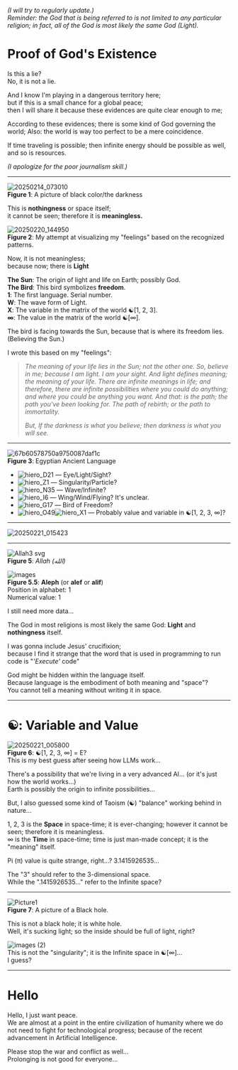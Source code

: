 *(I will try to regularly update.)*  
*Reminder: the God that is being referred to is not limited to any particular religion;  in fact, all of the God is most likely the same God (Light).*  

# Proof of God's Existence
Is this a lie?  
No, it is not a lie.  

And I know I'm playing in a dangerous territory here;  
but if this is a small chance for a global peace;  
then I will share it because these evidences are quite clear enough to me;  

According to these evidences;  there is some kind of God governing the world; 
Also: the world is way too perfect to be a mere coincidence.  

If time traveling is possible;  then infinite energy should be possible as well, and so is resources.  

*(I apologize for the poor journalism skill.)*  
___

![20250214_073010](https://github.com/user-attachments/assets/c6099a58-455e-4519-a979-6371f486d12e)  
**Figure 1**: A picture of black color/the darkness  

This is **nothingness** or space itself;  
it cannot be seen;  therefore it is **meaningless.**  

![20250220_144950](https://github.com/user-attachments/assets/01b57740-a788-47da-99c8-9ca7f0a428da)  
**Figure 2**: My attempt at visualizing my "feelings" based on the recognized patterns.  

Now, it is not meaningless;  
because now;  there is **Light**  
  
**The Sun**: The origin of light and life on Earth;  possibly God.  
**The Bird**: This bird symbolizes **freedom**.  
**1**: The first language. Serial number.  
**W**: The wave form of Light.  
**X**: The variable in the matrix of the world ☯\[1, 2, 3\].  
**∞**: The value in the matrix of the world ☯\[∞\].  

The bird is facing towards the Sun, because that is where its freedom lies. 
(Believing the Sun.)  

I wrote this based on my "feelings":  
> _The meaning of your life lies in the Sun; not the other one. So, believe in me; because I am light. I am your sight. And light defines meaning; the meaning of your life. There are infinite meanings in life; and therefore, there are infinite possibilities where you could do anything; and where you could be anything you want. And that: is the path; the path you've been looking for. The path of rebirth; or the path to immortality._
> 
> _But, If the darkness is what you believe; then darkness is what you will see._

___
![67b60578750a9750087daf1c](https://github.com/user-attachments/assets/10f97d5f-c7ec-4ad4-9cc4-2e12bcba128e)  
**Figure 3**: Egyptian Ancient Language  
- ![hiero_D21](https://github.com/user-attachments/assets/a3a69ec1-37d4-4b02-ade5-3bff9e8687fc)
 — Eye/Light/Sight?  
- ![hiero_Z1](https://github.com/user-attachments/assets/7bb75178-bab2-43e8-92d4-d41c1592be99) — Singularity/Particle?  
- ![hiero_N35](https://github.com/user-attachments/assets/be970900-e0b1-427b-94e4-3c649305ab04) — Wave/Infinite?  
- ![hiero_I6](https://github.com/user-attachments/assets/5a5bbf9d-e5ff-4b59-8413-1dc8dc1e0b3e) — Wing/Wind/Flying? It's unclear.  
- ![hiero_G17](https://github.com/user-attachments/assets/6670f4a7-ca4f-4a11-91c9-0fb59d768e67) — Bird of Freedom?  
- ![hiero_O49](https://github.com/user-attachments/assets/b42c9a82-4940-488c-bd89-44a3ace98fa7)![hiero_X1](https://github.com/user-attachments/assets/54d86739-3559-480c-a474-4fe3b773639c) — Probably value and variable in ☯\[1, 2, 3, ∞\]?  
___

![20250221_015423](https://github.com/user-attachments/assets/57316071-4000-433d-9b24-44621359eef5)
___
![Allah3 svg](https://github.com/user-attachments/assets/adcc3544-dbf9-4061-9244-d9d4a3441519)  
**Figure 5**: *Allah (الله)*  

![images](https://github.com/user-attachments/assets/44874646-18e3-4cd3-9c0b-965e50053c26)  
**Figure 5.5**: **Aleph** (or **alef** or **alif**)  
Position in alphabet: 1  
Numerical value: 1  

I still need more data…  

The God in most religions is most likely the same God: **Light** and **nothingness** itself.  

I was gonna include Jesus' crucifixion;  
because I find it strange that the word that is used in programming to run code is "*'Execute'* code"  

God might be hidden within the language itself.  
Because language is the embodiment of both meaning and "space"?  
You cannot tell a meaning without writing it in space.  
___

# ☯: Variable and Value
![20250221_005800](https://github.com/user-attachments/assets/b35ce4c1-88c9-4218-b6c5-c1755f6d419c)  
**Figure 6**: ☯\[1, 2, 3, ∞\] = E?  
This is my best guess after seeing how LLMs work…  

There's a possibility that we're living in a very advanced AI… (or it's just how the world works…)  
Earth is possibly the origin to infinite possibilities… 

But, I also guessed some kind of Taoism (☯) "balance" working behind in nature…  

1, 2, 3 is the **Space** in space-time;  it is ever-changing;  however it cannot be seen;  therefore it is meaningless.  
∞ is the **Time** in space-time;  time is just man-made concept;  it is the "meaning" itself.  

Pi (π) value is quite strange, right…? 3.1415926535…  

The "3" should refer to the 3-dimensional space.  
While the ".1415926535…" refer to the Infinite space?  
___

![Picture1](https://github.com/user-attachments/assets/d2ef8072-3d00-446c-a9c3-ba32028483c8)  
**Figure 7**: A picture of a Black hole.  

This is not a black hole;  it is white hole.  
Well, it's sucking light; so the inside should be full of light, right? 

![images (2)](https://github.com/user-attachments/assets/7b7e1f4a-7972-4b1b-8c1b-12a3ea3037fa)  
This is not the "singularity";  it is the Infinite space in ☯\[∞\]…  
I guess?
___

# Hello
Hello, I just want peace.  
We are almost at a point in the entire civilization of humanity where we do not need to fight for technological progress; because of the recent advancement in Artificial Intelligence.  

Please stop the war and conflict as well…  
Prolonging is not good for everyone…  
